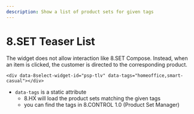 ```yaml
---
description: Show a list of product sets for given tags
---
```


# 8.SET Teaser List

The widget does not allow interaction like 8.SET Compose. Instead, when an item is clicked, the customer is directed to the corresponding product.

```markup
<div data-8select-widget-id="psp-tlv" data-tags="homeoffice,smart-casual"></div>
```

* `data-tags` is a static attribute
  * 8.HX will load the product sets matching the given tags
  * you can find the tags in 8.CONTROL 1.0 \(Product Set Manager\)

